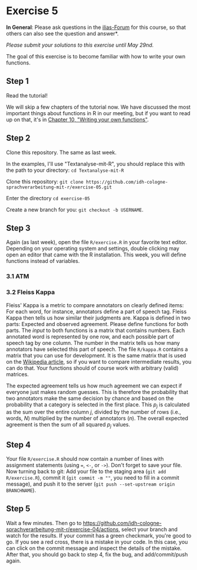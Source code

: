 # Exercise 5

**In General**: Please ask questions in the [ilias-Forum](https://www.ilias.uni-koeln.de/ilias/goto_uk_frm_3270419.html) for this course, so that others can also see the question and answer*.

*Please submit your solutions to this exercise until May 29nd.*

The goal of this exercise is to become familiar with how to write your own functions.

## Step 1
Read the tutorial!

We will skip a few chapters of the tutorial now. We have discussed the most important things about functions in R in our meeting, but if you want to read up on that, it's in [Chapter 10, "Writing your own functions"](https://cran.r-project.org/doc/manuals/r-release/R-intro.html#Writing-your-own-functions).


## Step 2

Clone this repository. The same as last week.

In the examples, I'll use "Textanalyse-mit-R", you should replace this with the path to your directory: `cd Textanalyse-mit-R`

Clone this repository: `git clone https://github.com/idh-cologne-sprachverarbeitung-mit-r/exercise-05.git`

Enter the directory `cd exercise-05`

Create a new branch for you: `git checkout -b USERNAME`.

## Step 3
Again (as last week), open the file `R/exercise.R` in your favorite text editor. Depending on your operating system and settings, double clicking may open an editor that came with the R installation. This week, you will define functions instead of variables.

### 3.1 ATM


### 3.2 Fleiss Kappa
Fleiss' Kappa is a metric to compare annotators on clearly defined items: For each word, for instance, annotators define a part of speech tag. Fleiss Kappa then tells us how similar their judgments are. Kappa is defined in two parts: Expected and observed agreement. Please define functions for both parts. The *input* to both functions is a matrix that contains numbers. Each annotated word is represented by one row, and each possible part of speech tag by one column. The number in the matrix tells us how many annotators have selected this part of speech. The file `R/kappa.R` contains a matrix that you can use for development. It is the same matrix that is used on the [Wikipedia article](https://en.wikipedia.org/wiki/Fleiss%27_kappa), so if you want to compare intermediate results, you can do that. Your functions should of course work with arbitrary (valid) matrices.

The expected agreement tells us how much agreement we can expect if everyone just makes random guesses. This is therefore the probability that two annotators make the same decision by chance and based on the probability that a category is selected in the first place. This *p<sub>j</sub>* is calculated as the sum over the entire column *j*, divided by the number of rows (i.e., words, *N*) multiplied by the number of annotators (*n*). The overall expected agreement is then the sum of all squared *p<sub>j</sub>* values.



## Step 4
Your file `R/exercise.R` should now contain a number of lines with assignment statements (using `=`, `<-`, or `->`). Don't forget to save your file.
Now turning back to git: Add your file to the staging area (`git add R/exercise.R`), commit it (`git commit -m ""`, you need to fill in a commit message), and push it to the server (`git push --set-upstream origin BRANCHNAME`).

## Step 5

Wait a few minutes. Then go to https://github.com/idh-cologne-sprachverarbeitung-mit-r/exercise-04/actions, select your branch and watch for the results. If your commit has a green checkmark, you're good to go. If you see a red cross, there is a mistake in your code. In this case, you can click on the commit message and inspect the details of the mistake. After that, you should go back to step 4, fix the bug, and add/commit/push again.
